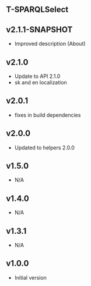 T-SPARQLSelect
----------

v2.1.1-SNAPSHOT
---
* Improved description (About)

v2.1.0
---
* Update to API 2.1.0
* sk and en localization

v2.0.1
---
* fixes in build dependencies

v2.0.0
---
* Updated to helpers 2.0.0

v1.5.0
---
* N/A 

v1.4.0
---
* N/A 

v1.3.1
---
* N/A 

v1.0.0
---
* Initial version

